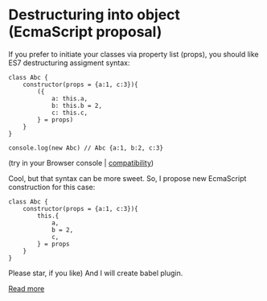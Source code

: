 # Destructuring into object (EcmaScript proposal)

If you prefer to initiate your classes via property list (props), you should like ES7 destructuring assigment syntax:

	class Abc {
		constructor(props = {a:1, c:3}){
			({
				a: this.a,
				b: this.b = 2,
				c: this.c,
			} = props)
		}
	}
	
	console.log(new Abc) // Abc {a:1, b:2, c:3} 
(try in your Browser console | [compatibility])

Cool, but that syntax can be more sweet. So, I propose new EcmaScript construction for this case:

	
	class Abc {
		constructor(props = {a:1, c:3}){
			this.{
				a,
				b = 2,
				c,
			} = props
		}
	}
	

Please star, if you like) And I will create babel plugin.  

[Read more](http://exploringjs.com/es6/ch_destructuring.html#sec_assignment-targets)

[compatibility]: https://developer.mozilla.org/en-US/docs/Web/JavaScript/Reference/Operators/Destructuring_assignment#Browser_compatibility

